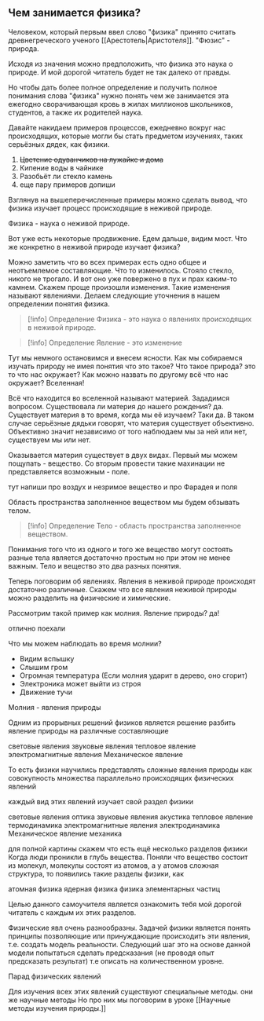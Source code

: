 
## Чем занимается физика?

Человеком, который первым ввел слово "физика" принято считать древнегреческого ученого [[Арестотель|Аристотеля]]. "Фюзис" - природа.

Исходя из значения можно предположить, что физика это наука о природе. И мой дорогой читатель будет не так далеко от правды.

Но чтобы дать более полное определение и получить полное понимания слова "физика" нужно понять чем же занимается эта ежегодно сворачивающая кровь в жилах миллионов школьников, студентов, а также их родителей наука.

Давайте накидаем примеров процессов, ежедневно вокруг нас происходящих, которые могли бы стать предметом изучениях, таких серьёзных дядек, как физики.

1. ~~Цветение одуванчиков на лужайке и дома~~ 
2. Кипение воды в чайнике
3. Разобьёт ли стекло камень
4. еще пару примеров допиши

Взглянув на вышеперечисленные примеры можно сделать вывод, что физика изучает процесс происходящие в неживой природе. 

Физика - наука о неживой природе.

Вот уже есть некоторые продвижение. Едем дальше, видим мост.
Что же конкретно в неживой природе изучает физика?

Можно заметить что во всех примерах есть одно общее и неотъемлемое составляющие. Что то изменилось. Стояло стекло, никого не трогало. И вот оно уже повержено в пух и прах каким-то камнем. Скажем проще произошли изменения. Такие изменения называют явлениями. Делаем следующие уточнения в нашем определении понятия физика.

> [!info] Определение
> Физика - это наука о явлениях происходящих в неживой природе.

> [!info] Определение
> Явление - это изменение


Тут мы немного остановимся и внесем ясности. Как мы собираемся изучать природу не имея понятия что это такое? Что такое природа? это то что нас окружает? Как можно назвать по другому всё что нас окружает? Вселенная! 

Всё что находится во вселенной называют материей. Зададимся вопросом. Существовала ли материя до нашего рождения? да. Существует материя в то время, когда мы её изучаем? Таки да. В таком случае серьёзные дядьки говорят, что материя существует объективно. Объективно значит независимо от того наблюдаем мы за ней или нет, существуем мы или нет.

Оказывается материя существует в двух видах. Первый мы можем пощупать - вещество. Со вторым провести такие махинации не представляется возможным - поле.

тут напиши про воздух и незримое вещество
и про Фарадея и поля

Область пространства заполненное веществом мы будем обзывать телом.

> [!info] Определение
> Тело - область пространства заполненное веществом.

Понимания того что из одного и того же вещество могут состоять разные тела является достаточно простым но при этом не менее важным. Тело и вещество это два разных понятия. 

Теперь поговорим об явлениях. Явления в неживой природе происходят достаточно различные. Скажем что все явления неживой природы можно разделить на физические и химические. 

Рассмотрим такой пример как молния. Явление природы? да!

отлично поехали

Что мы можем наблюдать во время молнии?
- Видим вспышку
- Слышим гром
- Огромная температура (Если молния ударит в дерево, оно сгорит)
- Электроника может выйти из строя
- Движение тучи

Молния - явления природы

Одним из прорывных решений физиков является решение разбить явление природы на различные составляющие

световые явления
звуковые явления
тепловое явление
электромагнитные явления
Механическое явление

То есть физики научились представлять сложные явления природы как совокупность множества параллельно происходящих физических явлений

каждый вид этих явлений изучает свой раздел физики

световые явления оптика
звуковые явления акустика
тепловое явление термодинамика
электромагнитные явления электродинамика
Механическое явление механика

для полной картины скажем что есть ещё несколько разделов физики
Когда люди проникли в глубь вещества. Поняли что вещество состоит из молекул, молекулы состоят из атомов, а у атомов сложная структура, то появились такие разделы физики, как

атомная физика
ядерная физика
физика элементарных частиц

Целью данного самоучителя является ознакомить тебя мой дорогой читатель с каждым их этих разделов.

Физические явл очень разнообразны. Задачей физики является понять принципы позволяющие или принуждающие происходить эти явления, т.е. создать модель реальности. Следующий шаг это на основе данной модели попытаться сделать предсказания (не проводя опыт предсказать результат) т.е описать на количественном уровне.


Парад физических явлений

Для изучения всех этих явлений существуют специальные методы. они же научные методы
Но про них мы поговорим в уроке [[Научные методы изучения природы.]]